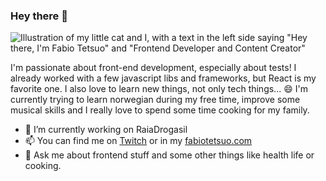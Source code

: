 ### Hey there 👋

![Illustration of my little cat and I, with a text in the left side saying "Hey there, I'm Fabio Tetsuo" and "Frontend Developer and Content Creator"](https://user-images.githubusercontent.com/44013819/109188359-a0ef9e00-7771-11eb-81a6-3bc15bcb5165.gif)

I'm passionate about front-end development, especially about tests! I already worked with a few javascript libs and frameworks, but React is my favorite one. I also love to learn new things, not only tech things... 😄
I'm currently trying to learn norwegian during my free time, improve some musical skills and I really love to spend some time cooking for my family.

- 🔭 I’m currently working on RaiaDrogasil
- 📫 You can find me on [Twitch](https://www.twitch.tv/mobprogramming) or in my [fabiotetsuo.com](https://www.fabiotetsuo.com)
- 💬 Ask me about frontend stuff and some other things like health life or cooking.
<!--
**fabioctetsuo/fabioctetsuo** is a ✨ _special_ ✨ repository because its `README.md` (this file) appears on your GitHub profile.

Here are some ideas to get you started:

- 🔭 I’m currently working on ...
- 🌱 I’m currently learning ...
- 👯 I’m looking to collaborate on ...
- 🤔 I’m looking for help with ...
- 💬 Ask me about ...
- 📫 How to reach me: ...
- 😄 Pronouns: ...
- ⚡ Fun fact: ...
-->

